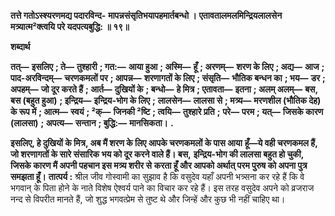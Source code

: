 **तत्ते गतोऽस्श्यरणमद्य पदारविन्द-** **मापन्नसंसृतिभयापहमार्तबन्धो ।** **एतावतालमलमिन्द्रियलालसेन** **मत्र्यात्म²क्त्वयि परे यदपत्यबुद्धि: ॥ १९॥** 

**शब्दार्थ** 

**तत्—** **इसलिए** **; ते—** **तुश्हारी** **; गत:—** **आया हुआ** **; अस्मि—** **हूँ** **; अरणम्—** **शरण के लिए** **; अद्य—** **आज** **; पाद-अरविन्दम्—** **चरणकमलों पर** **; आपन्न—** **शरणागतों के लिए** **; संसृति—** **भौतिक बन्धन का** **; भय—** **डर** **; अपहम्—** **जो दूर करते हैं** **; आर्त—** **दुखियों के** **; बन्धो—** **हे मित्र** **; एतावता—** **इतना** **; अलम् अलम्—** **बस, बस (बहुत हुआ)** **; इन्द्रिय—** **इन्द्रिय-भोग के लिए** **;** **लालसेन—** **लालसा से** **; मत्र्य—** **मरणशील (भौतिक देह) के रूप में** **; आत्म—** **स्वयं** **; ²क्—** **जिनकी ²ष्टि** **; त्वयि—** **तुश्हारे प्रति** **;** **परे—** **परम** **; यत्—** **जिसके कारण (लालसा)** **; अपत्य—** **सन्तान** **; बुद्धि:—** **मानसिकता।** **.** 

**इसलिए, हे दुखियों के मित्र, अब मैं शरण के लिए आपके चरणकमलों के पास आया** **हूँ—ये वही चरणकमल हैं, जो शरणागतों के सारे संसारिक भय को दूर करने वाले हैं। बस,** **इन्द्रिय-भोग की लालसा बहुत हो चुकी, जिसके कारण मैं अपनी पहचान इस मत्र्य शरीर से** **करता हूँ और आपको अर्थात् परम पुरुष को अपना पुत्र समझता हूँ।** **तात्पर्य :** श्रील जीव गोस्वामी का सुझाव है कि वसुदेव यहाँ अपनी भत्र्सना कर रहे हैं कि वे भगवान् के पिता होने के नाते विशेष ऐश्वर्य पाने का विचार कर रहे हैं। इस तरह वसुदेव अपने को व्रजराज नन्द से विपरीत मानते हैं, जो शुद्ध भगवत्प्रेम से तुष्ट थे और जिन्हें और कुछ भी नहीं चाहिए था।  